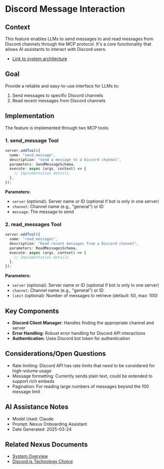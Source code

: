 # Discord Message Interaction

## Context

This feature enables LLMs to send messages to and read messages from Discord channels through the MCP protocol. It's a core functionality that allows AI assistants to interact with Discord users.

- [Link to system architecture](../../architecture/system_overview.md)

## Goal

Provide a reliable and easy-to-use interface for LLMs to:

1. Send messages to specific Discord channels
2. Read recent messages from Discord channels

## Implementation

The feature is implemented through two MCP tools:

### 1. send_message Tool

```typescript
server.addTool({
  name: "send_message",
  description: "Send a message to a Discord channel",
  parameters: SendMessageSchema,
  execute: async (args, context) => {
    // Implementation details
  },
});
```

**Parameters:**

- `server` (optional): Server name or ID (optional if bot is only in one server)
- `channel`: Channel name (e.g., "general") or ID
- `message`: The message to send

### 2. read_messages Tool

```typescript
server.addTool({
  name: "read_messages",
  description: "Read recent messages from a Discord channel",
  parameters: ReadMessagesSchema,
  execute: async (args, context) => {
    // Implementation details
  },
});
```

**Parameters:**

- `server` (optional): Server name or ID (optional if bot is only in one server)
- `channel`: Channel name (e.g., "general") or ID
- `limit` (optional): Number of messages to retrieve (default: 50, max: 100)

## Key Components

- **Discord Client Manager**: Handles finding the appropriate channel and server
- **Error Handling**: Robust error handling for Discord API interactions
- **Authentication**: Uses Discord bot token for authentication

## Considerations/Open Questions

- Rate limiting: Discord API has rate limits that need to be considered for high-volume usage
- Message formatting: Currently sends plain text, could be extended to support rich embeds
- Pagination: For reading large numbers of messages beyond the 100 message limit

## AI Assistance Notes

- Model Used: Claude
- Prompt: Nexus Onboarding Assistant
- Date Generated: 2025-03-24

## Related Nexus Documents

- [System Overview](../../architecture/system_overview.md)
- [Discord.js Technology Choice](../../decisions/technology_choices/main_technologies.md)
